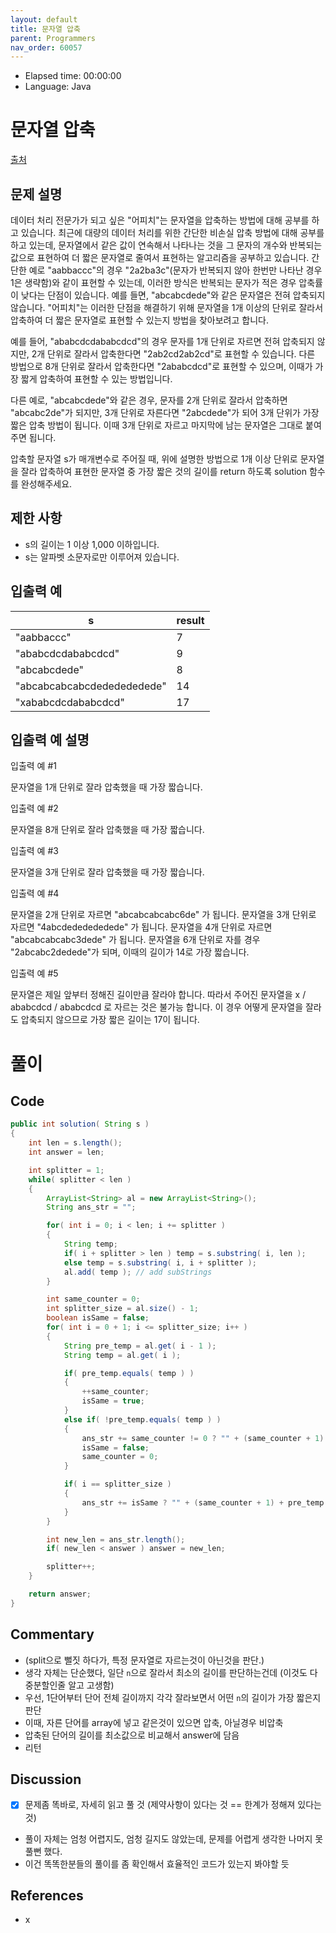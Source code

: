 ```yaml
---
layout: default
title: 문자열 압축
parent: Programmers
nav_order: 60057
---
```


- Elapsed time: 00:00:00
- Language: Java

<!-- 문제 -->
# 문자열 압축

[출처](https://programmers.co.kr/learn/courses/30/lessons/60057?language=java)

## 문제 설명

데이터 처리 전문가가 되고 싶은 "어피치"는 문자열을 압축하는 방법에 대해 공부를 하고 있습니다. 최근에 대량의 데이터 처리를 위한 간단한 비손실 압축 방법에 대해 공부를 하고 있는데, 문자열에서 같은 값이 연속해서 나타나는 것을 그 문자의 개수와 반복되는 값으로 표현하여 더 짧은 문자열로 줄여서 표현하는 알고리즘을 공부하고 있습니다.
간단한 예로 "aabbaccc"의 경우 "2a2ba3c"(문자가 반복되지 않아 한번만 나타난 경우 1은 생략함)와 같이 표현할 수 있는데, 이러한 방식은 반복되는 문자가 적은 경우 압축률이 낮다는 단점이 있습니다. 예를 들면, "abcabcdede"와 같은 문자열은 전혀 압축되지 않습니다. "어피치"는 이러한 단점을 해결하기 위해 문자열을 1개 이상의 단위로 잘라서 압축하여 더 짧은 문자열로 표현할 수 있는지 방법을 찾아보려고 합니다.

예를 들어, "ababcdcdababcdcd"의 경우 문자를 1개 단위로 자르면 전혀 압축되지 않지만, 2개 단위로 잘라서 압축한다면 "2ab2cd2ab2cd"로 표현할 수 있습니다. 다른 방법으로 8개 단위로 잘라서 압축한다면 "2ababcdcd"로 표현할 수 있으며, 이때가 가장 짧게 압축하여 표현할 수 있는 방법입니다.

다른 예로, "abcabcdede"와 같은 경우, 문자를 2개 단위로 잘라서 압축하면 "abcabc2de"가 되지만, 3개 단위로 자른다면 "2abcdede"가 되어 3개 단위가 가장 짧은 압축 방법이 됩니다. 이때 3개 단위로 자르고 마지막에 남는 문자열은 그대로 붙여주면 됩니다.

압축할 문자열 s가 매개변수로 주어질 때, 위에 설명한 방법으로 1개 이상 단위로 문자열을 잘라 압축하여 표현한 문자열 중 가장 짧은 것의 길이를 return 하도록 solution 함수를 완성해주세요.

## 제한 사항

- s의 길이는 1 이상 1,000 이하입니다.
- s는 알파벳 소문자로만 이루어져 있습니다.

## 입출력 예

| s                          | result |
| -------------------------- | ------ |
| "aabbaccc"                 | 7      |
| "ababcdcdababcdcd"         | 9      |
| "abcabcdede"               | 8      |
| "abcabcabcabcdededededede" | 14     |
| "xababcdcdababcdcd"        | 17     |

## 입출력 예 설명

입출력 예 #1

문자열을 1개 단위로 잘라 압축했을 때 가장 짧습니다.

입출력 예 #2

문자열을 8개 단위로 잘라 압축했을 때 가장 짧습니다.

입출력 예 #3

문자열을 3개 단위로 잘라 압축했을 때 가장 짧습니다.

입출력 예 #4

문자열을 2개 단위로 자르면 "abcabcabcabc6de" 가 됩니다.
문자열을 3개 단위로 자르면 "4abcdededededede" 가 됩니다.
문자열을 4개 단위로 자르면 "abcabcabcabc3dede" 가 됩니다.
문자열을 6개 단위로 자를 경우 "2abcabc2dedede"가 되며, 이때의 길이가 14로 가장 짧습니다.

입출력 예 #5

문자열은 제일 앞부터 정해진 길이만큼 잘라야 합니다.
따라서 주어진 문자열을 x / ababcdcd / ababcdcd 로 자르는 것은 불가능 합니다.
이 경우 어떻게 문자열을 잘라도 압축되지 않으므로 가장 짧은 길이는 17이 됩니다.

<!-- 풀이 -->
# 풀이

## Code

``` java
public int solution( String s )
{
    int len = s.length();
    int answer = len;

    int splitter = 1;
    while( splitter < len )
    {
        ArrayList<String> al = new ArrayList<String>();
        String ans_str = "";

        for( int i = 0; i < len; i += splitter )
        {
            String temp;
            if( i + splitter > len ) temp = s.substring( i, len );
            else temp = s.substring( i, i + splitter );
            al.add( temp ); // add subStrings
        }

        int same_counter = 0;
        int splitter_size = al.size() - 1;
        boolean isSame = false;
        for( int i = 0 + 1; i <= splitter_size; i++ )
        {
            String pre_temp = al.get( i - 1 );
            String temp = al.get( i );

            if( pre_temp.equals( temp ) )
            {
                ++same_counter;
                isSame = true;
            }
            else if( !pre_temp.equals( temp ) )
            {
                ans_str += same_counter != 0 ? "" + (same_counter + 1) + pre_temp : "" + pre_temp;
                isSame = false;
                same_counter = 0;
            }

            if( i == splitter_size )
            {
                ans_str += isSame ? "" + (same_counter + 1) + pre_temp : "" + temp;
            }
        }

        int new_len = ans_str.length();
        if( new_len < answer ) answer = new_len;

        splitter++;
    }

    return answer;
}
```

## Commentary

- (split으로 뻘짓 하다가, 특정 문자열로 자르는것이 아닌것을 판단.)
- 생각 자체는 단순했다, 일단 `n`으로 잘라서 최소의 길이를 판단하는건데 (이것도 다중분할인줄 알고 고생함)
- 우선, 1단어부터 단어 전체 길이까지 각각 잘라보면서 어떤 `n`의 길이가 가장 짧은지 판단
- 이때, 자른 단어를 array에 넣고 같은것이 있으면 압축, 아닐경우 비압축
- 압축된 단어의 길이를 최소값으로 비교해서 answer에 담음
- 리턴

## Discussion

- [x] 문제좀 똑바로, 자세히 읽고 풀 것 (제약사항이 있다는 것 == 한계가 정해져 있다는 것)
- 풀이 자체는 엄청 어렵지도, 엄청 길지도 않았는데, 문제를 어렵게 생각한 나머지 못풀뻔 했다.
- 이건 똑똑한분들의 풀이를 좀 확인해서 효율적인 코드가 있는지 봐야할 듯

## References
- x